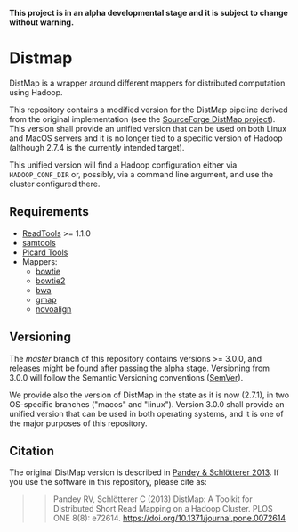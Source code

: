 __This project is in an alpha developmental stage and it is subject to change without warning.__

# Distmap

DistMap is a wrapper around different mappers for distributed computation using Hadoop.

This repository contains a modified version for the DistMap pipeline derived from the original
implementation (see the [SourceForge DistMap project](https://sourceforge.net/projects/distmap/)).
This version shall provide an unified version that can be used on both Linux and MacOS servers
and it is no longer tied to a specific version of Hadoop (although 2.7.4 is the currently intended target).

This unified version will find a Hadoop configuration either via `HADOOP_CONF_DIR` or, possibly,
via a command line argument, and use the cluster configured there.


## Requirements

* [ReadTools](http://magicdgs.github.io/ReadTools/) >= 1.1.0
* [samtools](http://samtools.sourceforge.net/)
* [Picard Tools](http://broadinstitute.github.io/picard/)
* Mappers:
  - [bowtie](http://bowtie-bio.sourceforge.net/index.shtml)
  - [bowtie2](http://bowtie-bio.sourceforge.net/bowtie2/index.shtml)
  - [bwa](http://bio-bwa.sourceforge.net/)
  - [gmap](http://research-pub.gene.com/gmap/)
  - [novoalign](http://www.novocraft.com/products/novoalign/)


## Versioning

The _master_ branch of this repository contains versions >= 3.0.0, and releases might be found after
passing the alpha stage. Versioning from 3.0.0 will follow the Semantic Versioning conventions
([SemVer](https://semver.org/)).

We provide also the version of DistMap in the state as it is now (2.7.1), in two OS-specific branches
("macos" and "linux"). Version 3.0.0 shall provide an unified version that can be used in both
operating systems, and it is one of the major purposes of this repository.


## Citation

The original DistMap version is described in [Pandey & Schlötterer 2013](http://journals.plos.org/plosone/article?id=10.1371/journal.pone.0072614).
If you use the software in this repository, please cite as:

>> Pandey RV, Schlötterer C (2013) DistMap: A Toolkit for Distributed Short Read Mapping on a Hadoop Cluster. PLOS ONE 8(8): e72614. https://doi.org/10.1371/journal.pone.0072614
